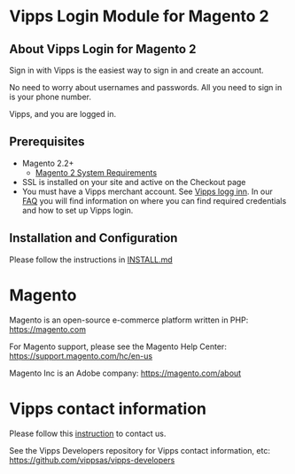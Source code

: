 # Vipps Login Module for Magento 2

## About Vipps Login for Magento 2

Sign in with Vipps is the easiest way to sign in and create an account. 

No need to worry about usernames and passwords. All you need to sign in is your phone number. 

Vipps, and you are logged in.

## Prerequisites
* Magento 2.2+
   * [Magento 2 System Requirements](http://devdocs.magento.com/magento-system-requirements.html)
* SSL is installed on your site and active on the Checkout page
* You must have a Vipps merchant account. See [Vipps logg inn](https://vipps.no/produkter-og-tjenester/bedrift/logg-inn-med-vipps/logg-inn-med-vipps/#kom-i-gang). In our [FAQ](https://github.com/vippsas/vipps-login-api/blob/master/vipps-login-faq.md) you will find information on where you can find required credentials and how to set up Vipps login.

## Installation and Configuration

Please follow the instructions in [INSTALL.md](INSTALL.md)

# Magento

Magento is an open-source e-commerce platform written in PHP: https://magento.com

For Magento support, please see the Magento Help Center: https://support.magento.com/hc/en-us

Magento Inc is an Adobe company: https://magento.com/about

# Vipps contact information

Please follow this [instruction](https://github.com/vippsas/vipps-developers/blob/master/contact.md) to contact us.

See the Vipps Developers repository for Vipps contact information, etc: https://github.com/vippsas/vipps-developers

